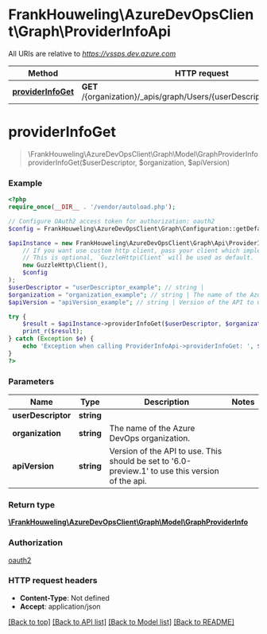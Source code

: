 # FrankHouweling\AzureDevOpsClient\Graph\ProviderInfoApi

All URIs are relative to *https://vssps.dev.azure.com*

Method | HTTP request | Description
------------- | ------------- | -------------
[**providerInfoGet**](ProviderInfoApi.md#providerInfoGet) | **GET** /{organization}/_apis/graph/Users/{userDescriptor}/providerinfo | 


# **providerInfoGet**
> \FrankHouweling\AzureDevOpsClient\Graph\Model\GraphProviderInfo providerInfoGet($userDescriptor, $organization, $apiVersion)





### Example
```php
<?php
require_once(__DIR__ . '/vendor/autoload.php');

// Configure OAuth2 access token for authorization: oauth2
$config = FrankHouweling\AzureDevOpsClient\Graph\Configuration::getDefaultConfiguration()->setAccessToken('YOUR_ACCESS_TOKEN');

$apiInstance = new FrankHouweling\AzureDevOpsClient\Graph\Api\ProviderInfoApi(
    // If you want use custom http client, pass your client which implements `GuzzleHttp\ClientInterface`.
    // This is optional, `GuzzleHttp\Client` will be used as default.
    new GuzzleHttp\Client(),
    $config
);
$userDescriptor = "userDescriptor_example"; // string | 
$organization = "organization_example"; // string | The name of the Azure DevOps organization.
$apiVersion = "apiVersion_example"; // string | Version of the API to use.  This should be set to '6.0-preview.1' to use this version of the api.

try {
    $result = $apiInstance->providerInfoGet($userDescriptor, $organization, $apiVersion);
    print_r($result);
} catch (Exception $e) {
    echo 'Exception when calling ProviderInfoApi->providerInfoGet: ', $e->getMessage(), PHP_EOL;
}
?>
```

### Parameters

Name | Type | Description  | Notes
------------- | ------------- | ------------- | -------------
 **userDescriptor** | **string**|  |
 **organization** | **string**| The name of the Azure DevOps organization. |
 **apiVersion** | **string**| Version of the API to use.  This should be set to &#39;6.0-preview.1&#39; to use this version of the api. |

### Return type

[**\FrankHouweling\AzureDevOpsClient\Graph\Model\GraphProviderInfo**](../Model/GraphProviderInfo.md)

### Authorization

[oauth2](../../README.md#oauth2)

### HTTP request headers

 - **Content-Type**: Not defined
 - **Accept**: application/json

[[Back to top]](#) [[Back to API list]](../../README.md#documentation-for-api-endpoints) [[Back to Model list]](../../README.md#documentation-for-models) [[Back to README]](../../README.md)

